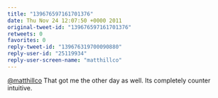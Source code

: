 ```yaml
---
title: "139676597161701376"
date: Thu Nov 24 12:07:50 +0000 2011
original-tweet-id: "139676597161701376"
retweets: 0
favorites: 0
reply-tweet-id: "139676319700090880"
reply-user-id: "25119934"
reply-user-screen-name: "matthillco"
---
```

<a href="https://twitter.com/matthillco">@matthillco</a> That got me the other day as well. Its completely counter intuitive.
